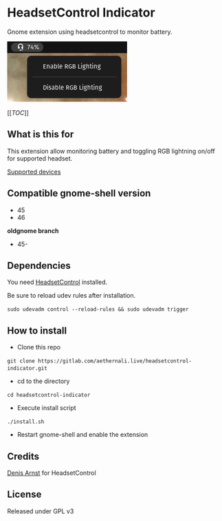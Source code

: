 # HeadsetControl Indicator

Gnome extension using headsetcontrol to monitor battery.

[<img src="images/Screenshot_from_2023-10-17_18-25-14.png">](images/Screenshot_from_2023-10-17_18-25-14.png)

[[_TOC_]]

## What is this for

This extension allow monitoring battery and toggling RGB lightning on/off for supported headset.

[Supported devices](https://github.com/Sapd/HeadsetControl#supported-headsets)

## Compatible gnome-shell version

- 45
- 46

**oldgnome branch**

- 45-

## Dependencies

You need [HeadsetControl](https://github.com/Sapd/HeadsetControl#building) installed.

Be sure to reload udev rules after installation.

`sudo udevadm control --reload-rules && sudo udevadm trigger`

## How to install

- Clone this repo

`git clone https://gitlab.com/aethernali.live/headsetcontrol-indicator.git`

- cd to the directory

`cd headsetcontrol-indicator`

- Execute install script

`./install.sh`

- Restart gnome-shell and enable the extension
 
## Credits

[Denis Arnst](https://github.com/Sapd) for HeadsetControl

## License

Released under GPL v3
